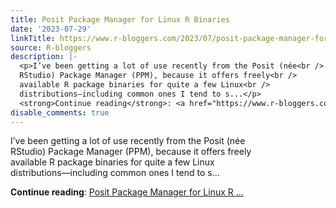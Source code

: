 ```yaml
---
title: Posit Package Manager for Linux R Binaries
date: '2023-07-29'
linkTitle: https://www.r-bloggers.com/2023/07/posit-package-manager-for-linux-r-binaries/
source: R-bloggers
description: |-
  <p>I’ve been getting a lot of use recently from the Posit (née<br />
  RStudio) Package Manager (PPM), because it offers freely<br />
  available R package binaries for quite a few Linux<br />
  distributions—including common ones I tend to s...</p>
  <strong>Continue reading</strong>: <a href="https://www.r-bloggers.com/2023/07/posit-package-manager-for-linux-r-binaries/">Posit Package Manager for Linux R ...
disable_comments: true
---
```

<p>I’ve been getting a lot of use recently from the Posit (née<br />
RStudio) Package Manager (PPM), because it offers freely<br />
available R package binaries for quite a few Linux<br />
distributions—including common ones I tend to s...</p>
<strong>Continue reading</strong>: <a href="https://www.r-bloggers.com/2023/07/posit-package-manager-for-linux-r-binaries/">Posit Package Manager for Linux R ...